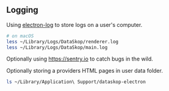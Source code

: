 ## Logging

Using [electron-log](https://www.npmjs.com/package/electron-log) to store logs on a user's computer.

```bash
# on macOS
less ~/Library/Logs/DataSkop/renderer.log
less ~/Library/Logs/DataSkop/main.log
```

Optionally using <https://sentry.io> to catch bugs in the wild.

Optionally storing a providers HTML pages in user data folder.

```bash
ls ~/Library/Application\ Support/dataskop-electron
```
